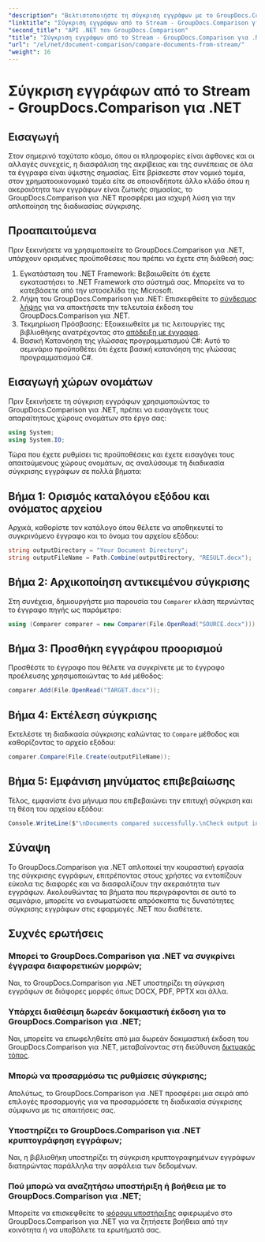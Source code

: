 ```yaml
---
"description": "Βελτιστοποιήστε τη σύγκριση εγγράφων με το GroupDocs.Comparison για .NET. Συγκρίνετε έγγραφα χωρίς κόπο και εξασφαλίστε ακρίβεια σε όλα τα αρχεία."
"linktitle": "Σύγκριση εγγράφων από το Stream - GroupDocs.Comparison για .NET"
"second_title": "API .NET του GroupDocs.Comparison"
"title": "Σύγκριση εγγράφων από το Stream - GroupDocs.Comparison για .NET"
"url": "/el/net/document-comparison/compare-documents-from-stream/"
"weight": 16
---
```


# Σύγκριση εγγράφων από το Stream - GroupDocs.Comparison για .NET

## Εισαγωγή
Στον σημερινό ταχύτατο κόσμο, όπου οι πληροφορίες είναι άφθονες και οι αλλαγές συνεχείς, η διασφάλιση της ακρίβειας και της συνέπειας σε όλα τα έγγραφα είναι ύψιστης σημασίας. Είτε βρίσκεστε στον νομικό τομέα, στον χρηματοοικονομικό τομέα είτε σε οποιονδήποτε άλλο κλάδο όπου η ακεραιότητα των εγγράφων είναι ζωτικής σημασίας, το GroupDocs.Comparison για .NET προσφέρει μια ισχυρή λύση για την απλοποίηση της διαδικασίας σύγκρισης.
## Προαπαιτούμενα
Πριν ξεκινήσετε να χρησιμοποιείτε το GroupDocs.Comparison για .NET, υπάρχουν ορισμένες προϋποθέσεις που πρέπει να έχετε στη διάθεσή σας:
1. Εγκατάσταση του .NET Framework: Βεβαιωθείτε ότι έχετε εγκαταστήσει το .NET Framework στο σύστημά σας. Μπορείτε να το κατεβάσετε από την ιστοσελίδα της Microsoft.
2. Λήψη του GroupDocs.Comparison για .NET: Επισκεφθείτε το [σύνδεσμος λήψης](https://releases.groupdocs.com/comparison/net/) για να αποκτήσετε την τελευταία έκδοση του GroupDocs.Comparison για .NET.
3. Τεκμηρίωση Πρόσβασης: Εξοικειωθείτε με τις λειτουργίες της βιβλιοθήκης ανατρέχοντας στο [απόδειξη με έγγραφα](https://tutorials.groupdocs.com/comparison/net/).
4. Βασική Κατανόηση της γλώσσας προγραμματισμού C#: Αυτό το σεμινάριο προϋποθέτει ότι έχετε βασική κατανόηση της γλώσσας προγραμματισμού C#.

## Εισαγωγή χώρων ονομάτων
Πριν ξεκινήσετε τη σύγκριση εγγράφων χρησιμοποιώντας το GroupDocs.Comparison για .NET, πρέπει να εισαγάγετε τους απαραίτητους χώρους ονομάτων στο έργο σας:
```csharp
using System;
using System.IO;
```
Τώρα που έχετε ρυθμίσει τις προϋποθέσεις και έχετε εισαγάγει τους απαιτούμενους χώρους ονομάτων, ας αναλύσουμε τη διαδικασία σύγκρισης εγγράφων σε πολλά βήματα:
## Βήμα 1: Ορισμός καταλόγου εξόδου και ονόματος αρχείου
Αρχικά, καθορίστε τον κατάλογο όπου θέλετε να αποθηκευτεί το συγκρινόμενο έγγραφο και το όνομα του αρχείου εξόδου:
```csharp
string outputDirectory = "Your Document Directory";
string outputFileName = Path.Combine(outputDirectory, "RESULT.docx");
```
## Βήμα 2: Αρχικοποίηση αντικειμένου σύγκρισης
Στη συνέχεια, δημιουργήστε μια παρουσία του `Comparer` κλάση περνώντας το έγγραφο πηγής ως παράμετρο:
```csharp
using (Comparer comparer = new Comparer(File.OpenRead("SOURCE.docx")))
```
## Βήμα 3: Προσθήκη εγγράφου προορισμού
Προσθέστε το έγγραφο που θέλετε να συγκρίνετε με το έγγραφο προέλευσης χρησιμοποιώντας το `Add` μέθοδος:
```csharp
comparer.Add(File.OpenRead("TARGET.docx"));
```
## Βήμα 4: Εκτέλεση σύγκρισης
Εκτελέστε τη διαδικασία σύγκρισης καλώντας το `Compare` μέθοδος και καθορίζοντας το αρχείο εξόδου:
```csharp
comparer.Compare(File.Create(outputFileName));
```
## Βήμα 5: Εμφάνιση μηνύματος επιβεβαίωσης
Τέλος, εμφανίστε ένα μήνυμα που επιβεβαιώνει την επιτυχή σύγκριση και τη θέση του αρχείου εξόδου:
```csharp
Console.WriteLine($"\nDocuments compared successfully.\nCheck output in {outputDirectory}.");
```

## Σύναψη
Το GroupDocs.Comparison για .NET απλοποιεί την κουραστική εργασία της σύγκρισης εγγράφων, επιτρέποντας στους χρήστες να εντοπίζουν εύκολα τις διαφορές και να διασφαλίζουν την ακεραιότητα των εγγράφων. Ακολουθώντας τα βήματα που περιγράφονται σε αυτό το σεμινάριο, μπορείτε να ενσωματώσετε απρόσκοπτα τις δυνατότητες σύγκρισης εγγράφων στις εφαρμογές .NET που διαθέτετε.
## Συχνές ερωτήσεις
### Μπορεί το GroupDocs.Comparison για .NET να συγκρίνει έγγραφα διαφορετικών μορφών;
Ναι, το GroupDocs.Comparison για .NET υποστηρίζει τη σύγκριση εγγράφων σε διάφορες μορφές όπως DOCX, PDF, PPTX και άλλα.
### Υπάρχει διαθέσιμη δωρεάν δοκιμαστική έκδοση για το GroupDocs.Comparison για .NET;
Ναι, μπορείτε να επωφεληθείτε από μια δωρεάν δοκιμαστική έκδοση του GroupDocs.Comparison για .NET, μεταβαίνοντας στη διεύθυνση [δικτυακός τόπος](https://releases.groupdocs.com/).
### Μπορώ να προσαρμόσω τις ρυθμίσεις σύγκρισης;
Απολύτως, το GroupDocs.Comparison για .NET προσφέρει μια σειρά από επιλογές προσαρμογής για να προσαρμόσετε τη διαδικασία σύγκρισης σύμφωνα με τις απαιτήσεις σας.
### Υποστηρίζει το GroupDocs.Comparison για .NET κρυπτογράφηση εγγράφων;
Ναι, η βιβλιοθήκη υποστηρίζει τη σύγκριση κρυπτογραφημένων εγγράφων διατηρώντας παράλληλα την ασφάλεια των δεδομένων.
### Πού μπορώ να αναζητήσω υποστήριξη ή βοήθεια με το GroupDocs.Comparison για .NET;
Μπορείτε να επισκεφθείτε το [φόρουμ υποστήριξης](https://forum.groupdocs.com/c/comparison/12) αφιερωμένο στο GroupDocs.Comparison για .NET για να ζητήσετε βοήθεια από την κοινότητα ή να υποβάλετε τα ερωτήματά σας.